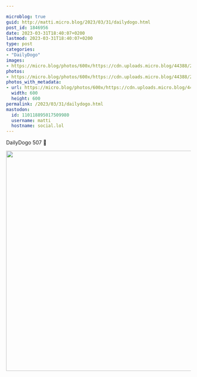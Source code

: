 ```yaml
---

microblog: true
guid: http://matti.micro.blog/2023/03/31/dailydogo.html
post_id: 1846956
date: 2023-03-31T18:40:07+0200
lastmod: 2023-03-31T18:40:07+0200
type: post
categories:
- "DailyDogo"
images:
- https://micro.blog/photos/600x/https://cdn.uploads.micro.blog/44388/2023/ce6b0b817a.jpg
photos:
- https://micro.blog/photos/600x/https://cdn.uploads.micro.blog/44388/2023/ce6b0b817a.jpg
photos_with_metadata:
- url: https://micro.blog/photos/600x/https://cdn.uploads.micro.blog/44388/2023/ce6b0b817a.jpg
  width: 600
  height: 600
permalink: /2023/03/31/dailydogo.html
mastodon:
  id: 110118895017509980
  username: matti
  hostname: social.lol
---
```

DailyDogo 507 🐶

<img src="https://micro.blog/photos/600x/https://blog.martin-haehnel.de/uploads/2023/ce6b0b817a.jpg" width="600" height="600" alt="" />
